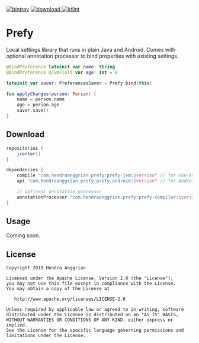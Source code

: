 [![bintray](https://img.shields.io/badge/bintray-prefy-brightgreen.svg)](https://bintray.com/hendraanggrian/prefy)
[![download](https://api.bintray.com/packages/hendraanggrian/prefy/prefy/images/download.svg) ](https://bintray.com/hendraanggrian/prefy/prefy/_latestVersion)
[![ktlint](https://img.shields.io/badge/code%20style-%E2%9D%A4-FF4081.svg)](https://ktlint.github.io/)

Prefy
=====
Local settings library that runs in plain Java and Android.
Comes with optional annotation processor to bind properties with existing settings.

```kotlin
@BindPreference lateinit var name: String
@BindPreference @JvmField var age: Int = 0

lateinit var saver: PreferencesSaver = Prefy.bind(this)

fun applyChanges(person: Person) {
    name = person.name
    age = person.age
    saver.save()
}
```

Download
--------
```gradle
repositories {
    jcenter()
}

dependencies {
    compile "com.hendraanggrian.prefy:prefy-jvm:$version" // for non-Android project
    api "com.hendraanggrian.prefy:prefy-android:$version" // for Android project

    // optional annotation processor
    annotationProcessor "com.hendraanggrian.prefy:prefy-compiler:$version" // use kapt when necessary
}
```

Usage
-----
Coming soon.

License
-------
    Copyright 2019 Hendra Anggrian

    Licensed under the Apache License, Version 2.0 (the "License");
    you may not use this file except in compliance with the License.
    You may obtain a copy of the License at

       http://www.apache.org/licenses/LICENSE-2.0

    Unless required by applicable law or agreed to in writing, software
    distributed under the License is distributed on an "AS IS" BASIS,
    WITHOUT WARRANTIES OR CONDITIONS OF ANY KIND, either express or implied.
    See the License for the specific language governing permissions and
    limitations under the License.
